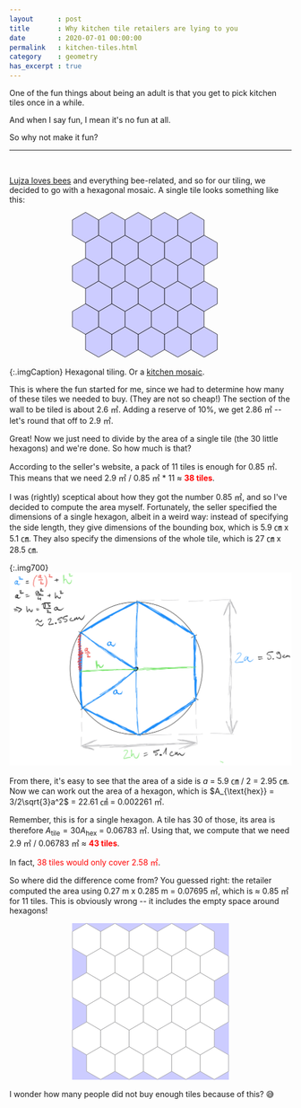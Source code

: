 ```yaml
---
layout      : post
title       : Why kitchen tile retailers are lying to you
date        : 2020-07-01 00:00:00
permalink   : kitchen-tiles.html
category    : geometry
has_excerpt : true
---
```


One of the fun things about being an adult is that you get to pick kitchen tiles once in a while.

And when I say fun, I mean it's no fun at all.

So why not make it fun?

<!--more-->  

<hr />

<br />

[Lujza loves bees](https://www.instagram.com/p/BCFn-uPzRrj/?utm_source=ig_web_copy_link) and everything bee-related, and so for our tiling, we decided to go with a hexagonal mosaic. A single tile looks something like this:

<div style="text-align:center; margin: 1em 0; ">
<svg style="width:20em;" viewBox="0 0 146 135" xmlns="http://www.w3.org/2000/svg" stroke="#000000" stroke-width="0.3985" fill="#CCCCFF">
<polygon class="st0" points="24.7,106.5 12.5,113.6 12.5,127.8 24.7,134.8 37,127.8 37,113.6 "/>
<polygon class="st0" points="49.3,106.5 37,113.6 37,127.8 49.3,134.8 61.6,127.8 61.6,113.6 "/>
<polygon class="st0" points="73.8,106.5 61.6,113.6 61.6,127.8 73.8,134.8 86.1,127.8 86.1,113.6 "/>
<polygon class="st0" points="98.4,106.5 86.1,113.6 86.1,127.8 98.4,134.8 110.7,127.8 110.7,113.6 "/>
<polygon class="st0" points="122.9,106.5 110.7,113.6 110.7,127.8 122.9,134.8 135.2,127.8 135.2,113.6 "/>
<polygon class="st0" points="24.7,64 12.5,71.1 12.5,85.2 24.7,92.3 37,85.2 37,71.1 "/>
<polygon class="st0" points="49.3,64 37,71.1 37,85.2 49.3,92.3 61.6,85.2 61.6,71.1 "/>
<polygon class="st0" points="73.8,64 61.6,71.1 61.6,85.2 73.8,92.3 86.1,85.2 86.1,71.1 "/>
<polygon class="st0" points="98.4,64 86.1,71.1 86.1,85.2 98.4,92.3 110.7,85.2 110.7,71.1 "/>
<polygon class="st0" points="122.9,64 110.7,71.1 110.7,85.2 122.9,92.3 135.2,85.2 135.2,71.1 "/>
<polygon class="st0" points="24.7,21.5 12.5,28.5 12.5,42.7 24.7,49.8 37,42.7 37,28.5 "/>
<polygon class="st0" points="49.3,21.5 37,28.5 37,42.7 49.3,49.8 61.6,42.7 61.6,28.5 "/>
<polygon class="st0" points="73.8,21.5 61.6,28.5 61.6,42.7 73.8,49.8 86.1,42.7 86.1,28.5 "/>
<polygon class="st0" points="98.4,21.5 86.1,28.5 86.1,42.7 98.4,49.8 110.7,42.7 110.7,28.5 "/>
<polygon class="st0" points="122.9,21.5 110.7,28.5 110.7,42.7 122.9,49.8 135.2,42.7 135.2,28.5 "/>
<polygon class="st0" points="12.5,85.2 0.2,92.3 0.2,106.5 12.5,113.6 24.7,106.5 24.7,92.3 "/>
<polygon class="st0" points="37,85.2 24.7,92.3 24.7,106.5 37,113.6 49.3,106.5 49.3,92.3 "/>
<polygon class="st0" points="61.6,85.2 49.3,92.3 49.3,106.5 61.6,113.6 73.8,106.5 73.8,92.3 "/>
<polygon class="st0" points="86.1,85.2 73.8,92.3 73.8,106.5 86.1,113.6 98.4,106.5 98.4,92.3 "/>
<polygon class="st0" points="110.7,85.2 98.4,92.3 98.4,106.5 110.7,113.6 122.9,106.5 122.9,92.3 "/>
<polygon class="st0" points="12.5,42.7 0.2,49.8 0.2,64 12.5,71.1 24.7,64 24.7,49.8 "/>
<polygon class="st0" points="37,42.7 24.7,49.8 24.7,64 37,71.1 49.3,64 49.3,49.8 "/>
<polygon class="st0" points="61.6,42.7 49.3,49.8 49.3,64 61.6,71.1 73.8,64 73.8,49.8 "/>
<polygon class="st0" points="86.1,42.7 73.8,49.8 73.8,64 86.1,71.1 98.4,64 98.4,49.8 "/>
<polygon class="st0" points="110.7,42.7 98.4,49.8 98.4,64 110.7,71.1 122.9,64 122.9,49.8 "/>
<polygon class="st0" points="12.5,0.2 0.2,7.3 0.2,21.5 12.5,28.5 24.7,21.5 24.7,7.3 "/>
<polygon class="st0" points="37,0.2 24.7,7.3 24.7,21.5 37,28.5 49.3,21.5 49.3,7.3 "/>
<polygon class="st0" points="61.6,0.2 49.3,7.3 49.3,21.5 61.6,28.5 73.8,21.5 73.8,7.3 "/>
<polygon class="st0" points="86.1,0.2 73.8,7.3 73.8,21.5 86.1,28.5 98.4,21.5 98.4,7.3 "/>
<polygon class="st0" points="110.7,0.2 98.4,7.3 98.4,21.5 110.7,28.5 122.9,21.5 122.9,7.3 "/>
</svg>
</div>

{:.imgCaption}
Hexagonal tiling. Or a [kitchen mosaic](https://www.mozaiky.net/detail-2203.html).

This is where the fun started for me, since we had to determine how many of these tiles we needed to buy. (They are not so cheap!) The section of the wall to be tiled is about 2.6 ㎡. Adding a reserve of 10%, we get 2.86 ㎡ -- let's round that off to 2.9 ㎡.

Great! Now we just need to divide by the area of a single tile (the 30 little hexagons) and we're done. So how much is that?

According to the seller's website, a pack of 11 tiles is enough for 0.85 ㎡.
This means that we need 2.9 ㎡ / 0.85 ㎡ * 11 ≈ <span style="color:red">**38 tiles**</span>.

I was (rightly) sceptical about how they got the number 0.85 ㎡, and so I've decided to compute the area myself.
Fortunately, the seller specified the dimensions of a single hexagon, albeit in a weird way: instead of specifying the side length, they give dimensions of the bounding box, which is 5.9 ㎝ x 5.1 ㎝. They also specify the dimensions of the whole tile, which is 27 ㎝ x 28.5 ㎝.

{:.img700}
![hex-for-kitchen-tiling](/assets/hexagon-from-kitchen-tiling.png)

From there, it's easy to see that the area of a side is $a$ = 5.9 ㎝ / 2 = 2.95 ㎝.
Now we can work out the area of a hexagon, which is $A_{\text{hex}} = 3/2\sqrt{3}a^2$ = 22.61 ㎠ = 0.002261 ㎡.

Remember, this is for a single hexagon. A tile has 30 of those, its area is therefore $A_{\text{tile}} = 30 A_{\text{hex}}$ = 0.06783 ㎡. Using that, we compute that we need 2.9 ㎡ / 0.06783 ㎡ ≈ <span style="color:red">**43 tiles**</span>.

In fact, <span style="color:red">38 tiles would only cover 2.58 ㎡</span>.

So where did the difference come from? You guessed right: the retailer computed the area using 0.27 m x 0.285 m = 0.07695 ㎡, which is ≈ 0.85 ㎡ for 11 tiles. This is obviously wrong -- it includes the empty space around hexagons!

<div style="text-align:center; margin: 1em 0; ">
<svg style="background-color: #CCCCFF; width:20em;" viewBox="0 0 135.5 135" xmlns="http://www.w3.org/2000/svg" stroke="#999999" stroke-width="0.3985" fill="#FFFFFF">
<polygon class="st0" points="24.7,106.5 12.5,113.6 12.5,127.8 24.7,134.8 37,127.8 37,113.6 "/>
<polygon class="st0" points="49.3,106.5 37,113.6 37,127.8 49.3,134.8 61.6,127.8 61.6,113.6 "/>
<polygon class="st0" points="73.8,106.5 61.6,113.6 61.6,127.8 73.8,134.8 86.1,127.8 86.1,113.6 "/>
<polygon class="st0" points="98.4,106.5 86.1,113.6 86.1,127.8 98.4,134.8 110.7,127.8 110.7,113.6 "/>
<polygon class="st0" points="122.9,106.5 110.7,113.6 110.7,127.8 122.9,134.8 135.2,127.8 135.2,113.6 "/>
<polygon class="st0" points="24.7,64 12.5,71.1 12.5,85.2 24.7,92.3 37,85.2 37,71.1 "/>
<polygon class="st0" points="49.3,64 37,71.1 37,85.2 49.3,92.3 61.6,85.2 61.6,71.1 "/>
<polygon class="st0" points="73.8,64 61.6,71.1 61.6,85.2 73.8,92.3 86.1,85.2 86.1,71.1 "/>
<polygon class="st0" points="98.4,64 86.1,71.1 86.1,85.2 98.4,92.3 110.7,85.2 110.7,71.1 "/>
<polygon class="st0" points="122.9,64 110.7,71.1 110.7,85.2 122.9,92.3 135.2,85.2 135.2,71.1 "/>
<polygon class="st0" points="24.7,21.5 12.5,28.5 12.5,42.7 24.7,49.8 37,42.7 37,28.5 "/>
<polygon class="st0" points="49.3,21.5 37,28.5 37,42.7 49.3,49.8 61.6,42.7 61.6,28.5 "/>
<polygon class="st0" points="73.8,21.5 61.6,28.5 61.6,42.7 73.8,49.8 86.1,42.7 86.1,28.5 "/>
<polygon class="st0" points="98.4,21.5 86.1,28.5 86.1,42.7 98.4,49.8 110.7,42.7 110.7,28.5 "/>
<polygon class="st0" points="122.9,21.5 110.7,28.5 110.7,42.7 122.9,49.8 135.2,42.7 135.2,28.5 "/>
<polygon class="st0" points="12.5,85.2 0.2,92.3 0.2,106.5 12.5,113.6 24.7,106.5 24.7,92.3 "/>
<polygon class="st0" points="37,85.2 24.7,92.3 24.7,106.5 37,113.6 49.3,106.5 49.3,92.3 "/>
<polygon class="st0" points="61.6,85.2 49.3,92.3 49.3,106.5 61.6,113.6 73.8,106.5 73.8,92.3 "/>
<polygon class="st0" points="86.1,85.2 73.8,92.3 73.8,106.5 86.1,113.6 98.4,106.5 98.4,92.3 "/>
<polygon class="st0" points="110.7,85.2 98.4,92.3 98.4,106.5 110.7,113.6 122.9,106.5 122.9,92.3 "/>
<polygon class="st0" points="12.5,42.7 0.2,49.8 0.2,64 12.5,71.1 24.7,64 24.7,49.8 "/>
<polygon class="st0" points="37,42.7 24.7,49.8 24.7,64 37,71.1 49.3,64 49.3,49.8 "/>
<polygon class="st0" points="61.6,42.7 49.3,49.8 49.3,64 61.6,71.1 73.8,64 73.8,49.8 "/>
<polygon class="st0" points="86.1,42.7 73.8,49.8 73.8,64 86.1,71.1 98.4,64 98.4,49.8 "/>
<polygon class="st0" points="110.7,42.7 98.4,49.8 98.4,64 110.7,71.1 122.9,64 122.9,49.8 "/>
<polygon class="st0" points="12.5,0.2 0.2,7.3 0.2,21.5 12.5,28.5 24.7,21.5 24.7,7.3 "/>
<polygon class="st0" points="37,0.2 24.7,7.3 24.7,21.5 37,28.5 49.3,21.5 49.3,7.3 "/>
<polygon class="st0" points="61.6,0.2 49.3,7.3 49.3,21.5 61.6,28.5 73.8,21.5 73.8,7.3 "/>
<polygon class="st0" points="86.1,0.2 73.8,7.3 73.8,21.5 86.1,28.5 98.4,21.5 98.4,7.3 "/>
<polygon class="st0" points="110.7,0.2 98.4,7.3 98.4,21.5 110.7,28.5 122.9,21.5 122.9,7.3 "/>
</svg>
</div>

I wonder how many people did not buy enough tiles because of this? 😅
